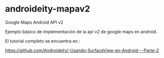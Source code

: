androideity-mapav2
==================

Google Maps Android API v2

Ejemplo básico de implementación de la api v2 de google maps en android.

El tutorial completo se encuentra en :

https://github.com/Androideity/-Usando-SurfaceView-en-Android---Parte-2

